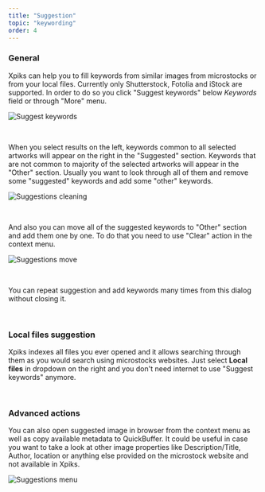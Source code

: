 ```yaml
---
title: "Suggestion"
topic: "keywording"
order: 4
---
```


### General

Xpiks can help you to fill keywords from similar images from microstocks or from your local files. Currently only Shutterstock, Fotolia and iStock are supported. In order to do so you click "Suggest keywords" below _Keywords_ field or through "More" menu.

<p>
  <img alt="Suggest keywords" src='{{< misc/rel "/images/tutorials/keywording/suggest-keywords.gif" >}}' class="small-12 large-12" />
</p>

<br />

When you select results on the left, keywords common to all selected artworks will appear on the right in the "Suggested" section. Keywords that are not common to majority of the selected artworks will appear in the "Other" section. Usually you want to look through all of them and remove some "suggested" keywords and add some "other" keywords.

<p>
  <img alt="Suggestions cleaning" src='{{< misc/rel "/images/tutorials/keywording/suggestions-cleaning.gif" >}}' class="small-12 large-12" />
</p>

<br />

And also you can move all of the suggested keywords to "Other" section and add them one by one. To do that you need to use "Clear" action in the context menu.

<p>
  <img alt="Suggestions move" src='{{< misc/rel "/images/tutorials/keywording/suggestion-move.gif" >}}' class="small-12 large-12" />
</p>

<br />

You can repeat suggestion and add keywords many times from this dialog without closing it.

<br />

### Local files suggestion

Xpiks indexes all files you ever opened and it allows searching through them as you would search using microstocks websites. Just select **Local files** in dropdown on the right and you don't need internet to use "Suggest keywords" anymore.

<br />

### Advanced actions

You can also open suggested image in browser from the context menu as well as copy available metadata to QuickBuffer. It could be useful in case you want to take a look at other image properties like Description/Title, Author, location or anything else provided on the microstock website and not available in Xpiks.

<p>
  <img alt="Suggestions menu" src='{{< misc/rel "/images/tutorials/keywording/suggestion-menu.png" >}}' class="small-12 large-12" />
</p>
